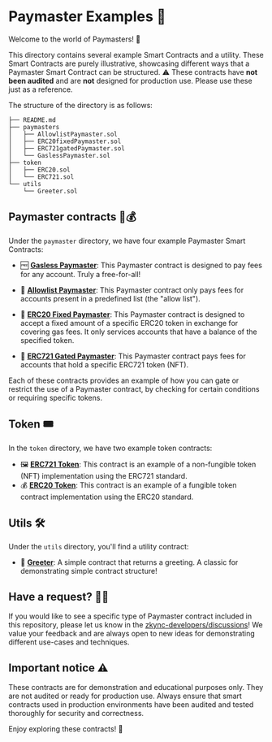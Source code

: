 # Paymaster Examples 📁

Welcome to the world of Paymasters! 🎉

This directory contains several example Smart Contracts and a utility. These Smart Contracts are purely illustrative, showcasing different ways that a Paymaster Smart Contract can be structured. ⚠️ These contracts have **not been audited** and  are **not** designed for production use.  Please use these just as a reference.

The structure of the directory is as follows:

```
├── README.md
├── paymasters
│   ├── AllowlistPaymaster.sol
│   ├── ERC20fixedPaymaster.sol
│   ├── ERC721gatedPaymaster.sol
│   └── GaslessPaymaster.sol
├── token
│   ├── ERC20.sol
│   └── ERC721.sol
└── utils
    └── Greeter.sol
```

## Paymaster contracts 📝💰

Under the `paymaster` directory, we have four example Paymaster Smart Contracts:

- 🆓 **[Gasless Paymaster](./paymasters/GaslessPaymaster.sol)**: This Paymaster contract is designed to pay fees for any account. Truly a free-for-all!

- 📜 **[Allowlist Paymaster](./paymasters/AllowlistPaymaster.sol)**: This Paymaster contract only pays fees for accounts present in a predefined list (the "allow list").

- 🎫 **[ERC20 Fixed Paymaster](./paymasters/ERC20fixedPaymaster.sol)**: This Paymaster contract is designed to accept a fixed amount of a specific ERC20 token in exchange for covering gas fees. It only services accounts that have a balance of the specified token.

- 🎨 **[ERC721 Gated Paymaster](./paymasters/ERC721gatedPaymaster.sol)**: This Paymaster contract pays fees for accounts that hold a specific ERC721 token (NFT).

Each of these contracts provides an example of how you can gate or restrict the use of a Paymaster contract, by checking for certain conditions or requiring specific tokens.

## Token 🎟

In the `token` directory, we have two example token contracts:

- 🖼️ **[ERC721 Token](./token/ERC721.sol)**: This contract is an example of a non-fungible token (NFT) implementation using the ERC721 standard.
- 💰 **[ERC20 Token](./token/ERC20.sol)**: This contract is an example of a fungible token contract implementation using the ERC20 standard.

## Utils 🛠️

Under the `utils` directory, you'll find a utility contract:

- 👋 **[Greeter](./utils/Greeter.sol)**: A simple contract that returns a greeting. A classic for demonstrating simple contract structure!

## Have a request? 🙋‍♀️
If you would like to see a specific type of Paymaster contract included in this repository, please let us know in the [zkync-developers/discussions](https://github.com/zkSync-Community-Hub/zkync-developers/discussions)! We value your feedback and are always open to new ideas for demonstrating different use-cases and techniques.

## Important notice ⚠️

These contracts are for demonstration and educational purposes only. They are not audited or ready for production use. Always ensure that smart contracts used in production environments have been audited and tested thoroughly for security and correctness.

Enjoy exploring these contracts! 🚀